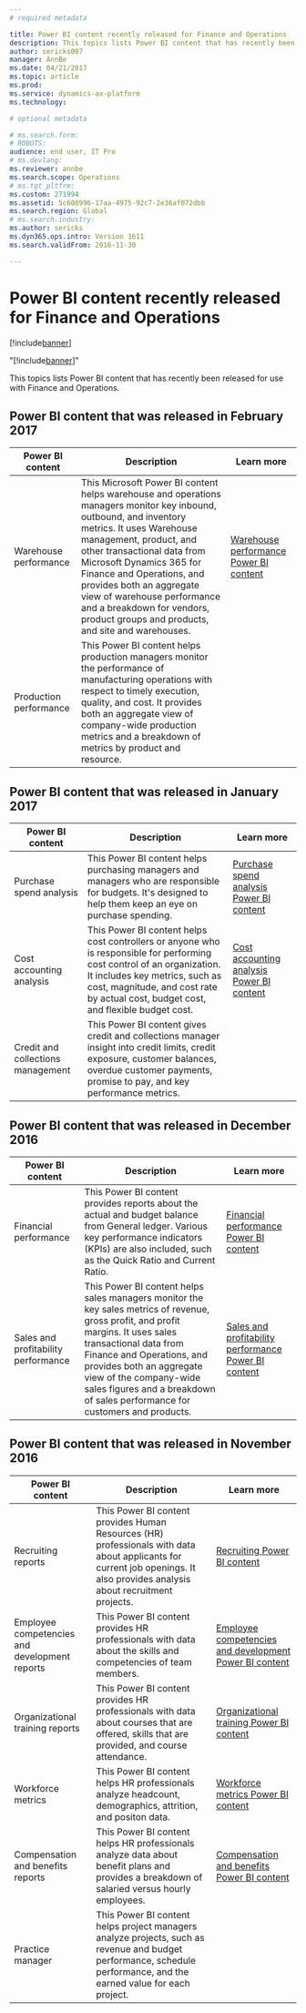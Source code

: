 ```yaml
---
# required metadata

title: Power BI content recently released for Finance and Operations
description: This topics lists Power BI content that has recently been released for use with Finance and Operations.
author: sericks007
manager: AnnBe
ms.date: 04/21/2017
ms.topic: article
ms.prod: 
ms.service: dynamics-ax-platform
ms.technology: 

# optional metadata

# ms.search.form: 
# ROBOTS: 
audience: end user, IT Pro
# ms.devlang: 
ms.reviewer: annbe
ms.search.scope: Operations
# ms.tgt_pltfrm: 
ms.custom: 271994
ms.assetid: 5c608996-17aa-4975-92c7-2e36af072dbb
ms.search.region: Global
# ms.search.industry: 
ms.author: sericks
ms.dyn365.ops.intro: Version 1611
ms.search.validFrom: 2016-11-30

---
```


# Power BI content recently released for Finance and Operations

[!include[banner](../includes/banner.md)]

"[!include[banner](../includes/banner.md)]"


This topics lists Power BI content that has recently been released for use with Finance and Operations.

Power BI content that was released in February 2017
---------------------------------------------------

| Power BI content       | Description                                                                                                                                                                                                                                                                                                                                                                                   | Learn more                                                                                                         |
|------------------------|-----------------------------------------------------------------------------------------------------------------------------------------------------------------------------------------------------------------------------------------------------------------------------------------------------------------------------------------------------------------------------------------------|--------------------------------------------------------------------------------------------------------------------|
| Warehouse performance  | This Microsoft Power BI content helps warehouse and operations managers monitor key inbound, outbound, and inventory metrics. It uses Warehouse management, product, and other transactional data from Microsoft Dynamics 365 for Finance and Operations, and provides both an aggregate view of warehouse performance and a breakdown for vendors, product groups and products, and site and warehouses. | [Warehouse performance Power BI content](warehouse-power-bi-content.md) |
| Production performance | This Power BI content helps production managers monitor the performance of manufacturing operations with respect to timely execution, quality, and cost. It provides both an aggregate view of company-wide production metrics and a breakdown of metrics by product and resource.                                                                                                            |                                                                                                                    |

## Power BI content that was released in January 2017
| Power BI content                  | Description                                                                                                                                                                                                                                      | Learn more                                                                                                                           |
|-----------------------------------|--------------------------------------------------------------------------------------------------------------------------------------------------------------------------------------------------------------------------------------------------|--------------------------------------------------------------------------------------------------------------------------------------|
| Purchase spend analysis           | This Power BI content helps purchasing managers and managers who are responsible for budgets. It's designed to help them keep an eye on purchase spending.                                                                                       | [Purchase spend analysis Power BI content](purchase-content-pack-for-power-bi.md)         |
| Cost accounting analysis          | This Power BI content helps cost controllers or anyone who is responsible for performing cost control of an organization. It includes key metrics, such as cost, magnitude, and cost rate by actual cost, budget cost, and flexible budget cost. | [Cost accounting analysis Power BI content](cost-accounting-analysis-content-pack.md) |
| Credit and collections management | This Power BI content gives credit and collections manager insight into credit limits, credit exposure, customer balances, overdue customer payments, promise to pay, and key performance metrics.                                               |                                                                                                                                      |

## Power BI content that was released in December 2016
| Power BI content                    | Description                                                                                                                                                                                                                                                                                                                      | Learn more                                                                                                                                                          |
|-------------------------------------|----------------------------------------------------------------------------------------------------------------------------------------------------------------------------------------------------------------------------------------------------------------------------------------------------------------------------------|---------------------------------------------------------------------------------------------------------------------------------------------------------------------|
| Financial performance               | This Power BI content provides reports about the actual and budget balance from General ledger. Various key performance indicators (KPIs) are also included, such as the Quick Ratio and Current Ratio.                                                                                                                          | [Financial performance Power BI content](financial-performance-power-bi-content-pack.md)                                      |
| Sales and profitability performance | This Power BI content helps sales managers monitor the key sales metrics of revenue, gross profit, and profit margins. It uses sales transactional data from Finance and Operations, and provides both an aggregate view of the company-wide sales figures and a breakdown of sales performance for customers and products. | [Sales and profitability performance Power BI content](sales-profitability-performance-content-pack.md) |

## Power BI content that was released in November 2016
| Power BI content                              | Description                                                                                                                                                                  | Learn more                                                                                                                                                                   |
|-----------------------------------------------|------------------------------------------------------------------------------------------------------------------------------------------------------------------------------|------------------------------------------------------------------------------------------------------------------------------------------------------------------------------|
| Recruiting reports                            | This Power BI content provides Human Resources (HR) professionals with data about applicants for current job openings. It also provides analysis about recruitment projects. | [Recruiting Power BI content](recruiting-analysis-power-bi-content-pack.md)                                                       |
| Employee competencies and development reports | This Power BI content provides HR professionals with data about the skills and competencies of team members.                                                                 | [Employee competencies and development Power BI content](employee-competencies-and-development-analysis-power-bi-content-pack.md) |
| Organizational training reports               | This Power BI content provides HR professionals with data about courses that are offered, skills that are provided, and course attendance.                                   | [Organizational training Power BI content](organizational-training-analysis-power-bi-content-pack.md)                             |
| Workforce metrics                             | This Power BI content helps HR professionals analyze headcount, demographics, attrition, and positon data.                                                                   | [Workforce metrics Power BI content](workforce-analysis-power-bi-content-pack.md)                                                 |
| Compensation and benefits reports             | This Power BI content helps HR professionals analyze data about benefit plans and provides a breakdown of salaried versus hourly employees.                                  | [Compensation and benefits Power BI content](compensation-and-benefits-analysis-power-bi-content-pack.md)                         |
| Practice manager                              | This Power BI content helps project managers analyze projects, such as revenue and budget performance, schedule performance, and the earned value for each project.          |                                                                                                                                                                              |






